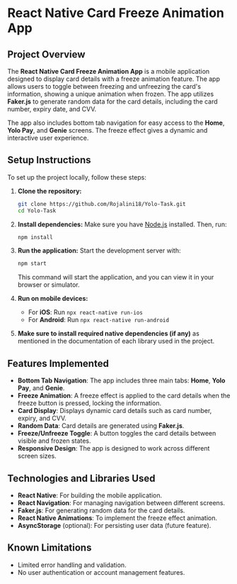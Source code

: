 
# React Native Card Freeze Animation App

## Project Overview
The **React Native Card Freeze Animation App** is a mobile application designed to display card details with a freeze animation feature. The app allows users to toggle between freezing and unfreezing the card's information, showing a unique animation when frozen. The app utilizes **Faker.js** to generate random data for the card details, including the card number, expiry date, and CVV.

The app also includes bottom tab navigation for easy access to the **Home**, **Yolo Pay**, and **Genie** screens. The freeze effect gives a dynamic and interactive user experience.

## Setup Instructions
To set up the project locally, follow these steps:

1. **Clone the repository:**
   ```bash
   git clone https://github.com/Rojalini18/Yolo-Task.git
   cd Yolo-Task
   ```

2. **Install dependencies:**
   Make sure you have [Node.js](https://nodejs.org/) installed. Then, run:
   ```bash
   npm install
   ```

3. **Run the application:**
   Start the development server with:
   ```bash
   npm start
   ```
   This command will start the application, and you can view it in your browser or simulator.

4. **Run on mobile devices:**
   - For **iOS**: Run `npx react-native run-ios`
   - For **Android**: Run `npx react-native run-android`

5. **Make sure to install required native dependencies (if any)** as mentioned in the documentation of each library used in the project.

## Features Implemented
- **Bottom Tab Navigation**: The app includes three main tabs: **Home**, **Yolo Pay**, and **Genie**.
- **Freeze Animation**: A freeze effect is applied to the card details when the freeze button is pressed, locking the information.
- **Card Display**: Displays dynamic card details such as card number, expiry, and CVV.
- **Random Data**: Card details are generated using **Faker.js**.
- **Freeze/Unfreeze Toggle**: A button toggles the card details between visible and frozen states.
- **Responsive Design**: The app is designed to work across different screen sizes.

## Technologies and Libraries Used
- **React Native**: For building the mobile application.
- **React Navigation**: For managing navigation between different screens.
- **Faker.js**: For generating random data for the card details.
- **React Native Animations**: To implement the freeze effect animation.
- **AsyncStorage** (optional): For persisting user data (future feature).

## Known Limitations
- Limited error handling and validation.
- No user authentication or account management features.

